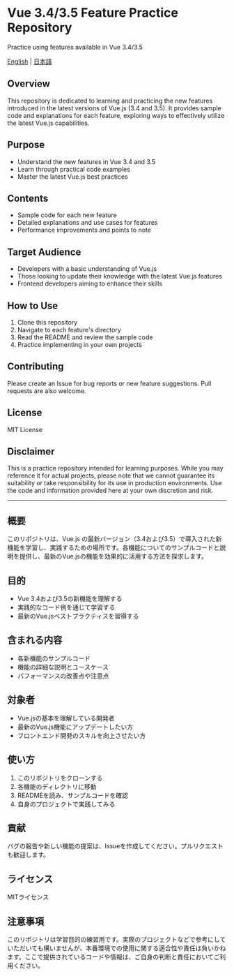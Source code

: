 # Vue 3.4/3.5 Feature Practice Repository
Practice using features available in Vue 3.4/3.5

[English](#english) | [日本語](#japanese)

<a name="english"></a>
## Overview
This repository is dedicated to learning and practicing the new features introduced in the latest versions of Vue.js (3.4 and 3.5). It provides sample code and explanations for each feature, exploring ways to effectively utilize the latest Vue.js capabilities.

## Purpose
- Understand the new features in Vue 3.4 and 3.5
- Learn through practical code examples
- Master the latest Vue.js best practices

## Contents
- Sample code for each new feature
- Detailed explanations and use cases for features
- Performance improvements and points to note

## Target Audience
- Developers with a basic understanding of Vue.js
- Those looking to update their knowledge with the latest Vue.js features
- Frontend developers aiming to enhance their skills

## How to Use
1. Clone this repository
2. Navigate to each feature's directory
3. Read the README and review the sample code
4. Practice implementing in your own projects

## Contributing
Please create an Issue for bug reports or new feature suggestions. Pull requests are also welcome.

## License
MIT License

## Disclaimer
This is a practice repository intended for learning purposes. While you may reference it for actual projects, please note that we cannot guarantee its suitability or take responsibility for its use in production environments. Use the code and information provided here at your own discretion and risk.

---

<a name="japanese"></a>
## 概要
このリポジトリは、Vue.js の最新バージョン（3.4および3.5）で導入された新機能を学習し、実践するための場所です。各機能についてのサンプルコードと説明を提供し、最新のVue.jsの機能を効果的に活用する方法を探求します。

## 目的
- Vue 3.4および3.5の新機能を理解する
- 実践的なコード例を通じて学習する
- 最新のVue.jsベストプラクティスを習得する

## 含まれる内容
- 各新機能のサンプルコード
- 機能の詳細な説明とユースケース
- パフォーマンスの改善点や注意点

## 対象者
- Vue.jsの基本を理解している開発者
- 最新のVue.js機能にアップデートしたい方
- フロントエンド開発のスキルを向上させたい方

## 使い方
1. このリポジトリをクローンする
2. 各機能のディレクトリに移動
3. READMEを読み、サンプルコードを確認
4. 自身のプロジェクトで実践してみる

## 貢献
バグの報告や新しい機能の提案は、Issueを作成してください。プルリクエストも歓迎します。

## ライセンス
MITライセンス

## 注意事項
このリポジトリは学習目的の練習用です。実際のプロジェクトなどで参考にしていただいても構いませんが、本番環境での使用に関する適合性や責任は負いかねます。ここで提供されているコードや情報は、ご自身の判断と責任においてご利用ください。
